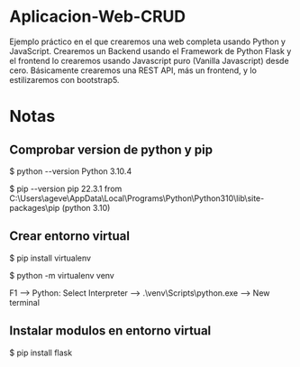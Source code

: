 # Aplicacion-Web-CRUD
Ejemplo práctico en el que crearemos una web completa usando Python y JavaScript. Crearemos un Backend usando el Framework de Python Flask y el frontend lo crearemos usando Javascript puro (Vanilla Javascript) desde cero. Básicamente crearemos una REST API, más un frontend, y lo estilizaremos con bootstrap5.

# Notas

## Comprobar version de python y pip

$ python --version
Python 3.10.4

$ pip --version
pip 22.3.1 from C:\Users\ageve\AppData\Local\Programs\Python\Python310\lib\site-packages\pip (python 3.10)

## Crear entorno virtual 

$ pip install virtualenv

$ python -m virtualenv venv

F1 --> Python: Select Interpreter --> .\venv\Scripts\python.exe --> New terminal

## Instalar modulos en entorno virtual 

$ pip install flask

